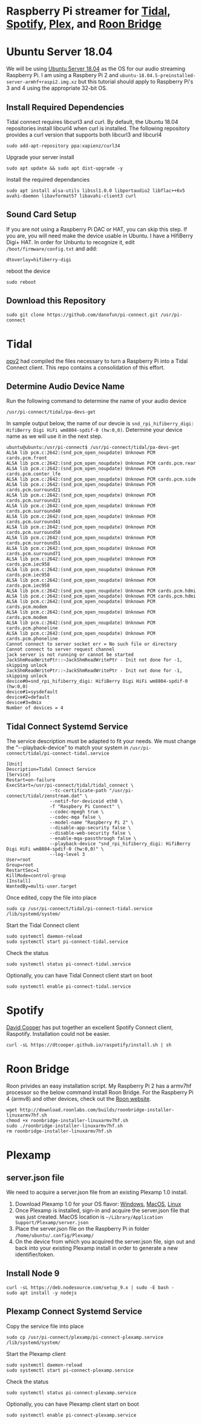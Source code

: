 # Raspberry Pi streamer for [Tidal](https://github.com/ppy2/ifi-tidal-release), [Spotify](https://github.com/dtcooper/raspotify), [Plex](https://forums.plex.tv/t/plexamp-for-raspberry-pi-release-notes/368282), and [Roon Bridge](https://help.roonlabs.com/portal/en/kb/articles/linux-install#Downloads)



# Ubuntu Server 18.04

We will be using [Ubuntu Server 18.04](http://cdimage.ubuntu.com/ubuntu/releases/bionic/release/) as the OS for our audio streaming Raspberry Pi. I am using a Raspbery Pi 2 and `ubuntu-18.04.5-preinstalled-server-armhf+raspi2.img.xz` but this tutorial should apply to Raspberry Pi's 3 and 4 using the appropriate 32-bit OS.


## Install Required Dependencies

Tidal connect requires libcurl3 and curl. By default, the Ubuntu 18.04 repositories install libcurl4 when curl is installed. The following repository provides a curl version that supports both libcurl3 and libcurl4
```
sudo add-apt-repository ppa:xapienz/curl34
```

Upgrade your server install
```
sudo apt update && sudo apt dist-upgrade -y
```

Install the required dependancies
```
sudo apt install alsa-utils libssl1.0.0 libportaudio2 libflac++6v5 avahi-daemon libavformat57 libavahi-client3 curl
```


## Sound Card Setup

If you are not using a Raspberry Pi DAC or HAT, you can skip this step. If you are, you will need make the device usable in Ubuntu.
I have a HifiBerry Digi+ HAT. In order for Unbuntu to recognize it, edit `/boot/firmware/config.txt` and add:
```
dtoverlay=hifiberry-digi
```

reboot the device
```
sudo reboot
```


## Download this Repository

```
sudo git clone https://github.com/danofun/pi-connect.git /usr/pi-connect
```



# Tidal

[ppy2](https://github.com/ppy2) had compiled the files necessary to turn a Raspberry Pi into a Tidal Connect client. This repo contains a consolidation of this effort.


## Determine Audio Device Name

Run the following command to determine the name of your audio device
```
/usr/pi-connect/tidal/pa-devs-get
```

In sample output below, the name of our devcie is `snd_rpi_hifiberry_digi: HifiBerry Digi HiFi wm8804-spdif-0 (hw:0,0)`. Determine your device name as we will use it in the next step.

```
ubuntu@ubuntu:/usr/pi-connect$ /usr/pi-connect/tidal/pa-devs-get
ALSA lib pcm.c:2642:(snd_pcm_open_noupdate) Unknown PCM cards.pcm.front
ALSA lib pcm.c:2642:(snd_pcm_open_noupdate) Unknown PCM cards.pcm.rear
ALSA lib pcm.c:2642:(snd_pcm_open_noupdate) Unknown PCM cards.pcm.center_lfe
ALSA lib pcm.c:2642:(snd_pcm_open_noupdate) Unknown PCM cards.pcm.side
ALSA lib pcm.c:2642:(snd_pcm_open_noupdate) Unknown PCM cards.pcm.surround21
ALSA lib pcm.c:2642:(snd_pcm_open_noupdate) Unknown PCM cards.pcm.surround21
ALSA lib pcm.c:2642:(snd_pcm_open_noupdate) Unknown PCM cards.pcm.surround40
ALSA lib pcm.c:2642:(snd_pcm_open_noupdate) Unknown PCM cards.pcm.surround41
ALSA lib pcm.c:2642:(snd_pcm_open_noupdate) Unknown PCM cards.pcm.surround50
ALSA lib pcm.c:2642:(snd_pcm_open_noupdate) Unknown PCM cards.pcm.surround51
ALSA lib pcm.c:2642:(snd_pcm_open_noupdate) Unknown PCM cards.pcm.surround71
ALSA lib pcm.c:2642:(snd_pcm_open_noupdate) Unknown PCM cards.pcm.iec958
ALSA lib pcm.c:2642:(snd_pcm_open_noupdate) Unknown PCM cards.pcm.iec958
ALSA lib pcm.c:2642:(snd_pcm_open_noupdate) Unknown PCM cards.pcm.iec958
ALSA lib pcm.c:2642:(snd_pcm_open_noupdate) Unknown PCM cards.pcm.hdmi
ALSA lib pcm.c:2642:(snd_pcm_open_noupdate) Unknown PCM cards.pcm.hdmi
ALSA lib pcm.c:2642:(snd_pcm_open_noupdate) Unknown PCM cards.pcm.modem
ALSA lib pcm.c:2642:(snd_pcm_open_noupdate) Unknown PCM cards.pcm.modem
ALSA lib pcm.c:2642:(snd_pcm_open_noupdate) Unknown PCM cards.pcm.phoneline
ALSA lib pcm.c:2642:(snd_pcm_open_noupdate) Unknown PCM cards.pcm.phoneline
Cannot connect to server socket err = No such file or directory
Cannot connect to server request channel
jack server is not running or cannot be started
JackShmReadWritePtr::~JackShmReadWritePtr - Init not done for -1, skipping unlock
JackShmReadWritePtr::~JackShmReadWritePtr - Init not done for -1, skipping unlock
device#0=snd_rpi_hifiberry_digi: HifiBerry Digi HiFi wm8804-spdif-0 (hw:0,0)
device#1=sysdefault
device#2=default
device#3=dmix
Number of devices = 4
```


## Tidal Connect Systemd Service

The service description must be adapted to fit your needs. We must change the "--playback-device" to match your system in `/usr/pi-connect/tidal/pi-connect-tidal.service`

```
[Unit]
Description=Tidal Connect Service
[Service]
Restart=on-failure
ExecStart=/usr/pi-connect/tidal/tidal_connect \
                --tc-certificate-path "/usr/pi-connect/tidal/zenstream.dat" \
                --netif-for-deviceid eth0 \
                -f "Raspbery Pi Connect" \
                --codec-mpegh true \
                --codec-mqa false \
                --model-name "Raspberry Pi 2" \
                --disable-app-security false \
                --disable-web-security false \
                --enable-mqa-passthrough false \
                --playback-device "snd_rpi_hifiberry_digi: HifiBerry Digi HiFi wm8804-spdif-0 (hw:0,0)" \
                --log-level 3
User=root
Group=root
RestartSec=1
KillMode=control-group
[Install]
WantedBy=multi-user.target
```


Once edited, copy the file into place
```
sudo cp /usr/pi-connect/tidal/pi-connect-tidal.service /lib/systemd/system/
```

Start the Tidal Connect client 
```
sudo systemctl daemon-reload
sudo systemctl start pi-connect-tidal.service
```
    
Check the status
```
sudo systemctl status pi-connect-tidal.service
```

Optionally, you can have Tidal Connect client start on boot
```
sudo systemctl enable pi-connect-tidal.service
```



# Spotify

[David Cooper](https://github.com/dtcooper) has put together an excellent Spotify Connect client, Raspotify. Installation could not be easier.
```
curl -sL https://dtcooper.github.io/raspotify/install.sh | sh
```



# Roon Bridge

Roon privides an easy installation script. My Raspberry Pi 2 has a armv7hf processor so the below command install Roon Bridge. For the Raspberry Pi 4 (armv8) and other devices, check out the [Roon website](https://roonlabs.com).
```
wget http://download.roonlabs.com/builds/roonbridge-installer-linuxarmv7hf.sh
chmod +x roonbridge-installer-linuxarmv7hf.sh
sudo ./roonbridge-installer-linuxarmv7hf.sh
rm roonbridge-installer-linuxarmv7hf.sh
```



# Plexamp

## server.json file

We need to acquire a server.json file from an existing Plexamp 1.0 install. 
1. Download Plexamp 1.0 for your OS flavor: [Windows](http://web.archive.org/web/20180109153237/https://plexamp.plex.tv/plexamp.plex.tv/Plexamp%20Setup%201.0.0.exe), [MacOS](http://web.archive.org/web/20180109153237/https://plexamp.plex.tv/plexamp.plex.tv/Plexamp-1.0.0.dmg), [Linux](http://web.archive.org/web/20180829181913/https://plexamp.plex.tv/plexamp.plex.tv/plexamp-1.0.5-x86_64.AppImage)
1. Once Plexamp is installed, sign-in and acquire the server.json file that was just created. MacOS location is `~/Library/Application Support/Plexamp/server.json`
1. Place the server.json file on the Raspberry Pi in folder `/home/ubuntu/.config/Plexamp/`
1. On the device from which you acquired the server.json file, sign out and back into your existing Plexamp install in order to generate a new identifier/token.


## Install Node 9

```
curl -sL https://deb.nodesource.com/setup_9.x | sudo -E bash -
sudo apt install -y nodejs
```


## Plexamp Connect Systemd Service

Copy the service file into place
```
sudo cp /usr/pi-connect/plexamp/pi-connect-plexamp.service /lib/systemd/system/
```

Start the Plexamp client 
```
sudo systemctl daemon-reload
sudo systemctl start pi-connect-plexamp.service
```
    
Check the status
```
sudo systemctl status pi-connect-plexamp.service
```

Optionally, you can have Plexamp client start on boot
```
sudo systemctl enable pi-connect-plexamp.service
```
